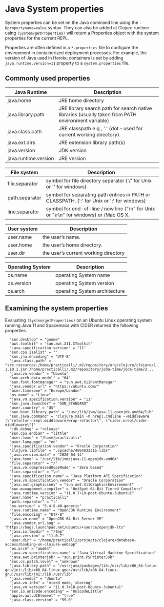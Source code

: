 # Java System properties

System properties can be set on the Java command line using the `-Dpropertyname=value` syntax. They can also be added at Clojure runtime using `(System/getProperties)` will return a Properties object with the system properties for the current REPL.

Properties are often defined in a `*.properties` file to configure the environment in containerized deployment processes.  For example, the version of Java used in Heroku containers is set by adding `java.runtime.version=11` property to a `system.properties` file.


## Commonly used properties

| Java Runtime         | Description                                                                                        |
|----------------------|----------------------------------------------------------------------------------------------------|
| java.home            | JRE home directory                                                                                 |
| java.library.path    | JRE library search path for search native libraries (usually taken from PATH environment variable) |
| java.class.path      | JRE classpath e.g., '.' (dot – used for current working directory).                                |
| java.ext.dirs        | JRE extension library path(s)                                                                      |
| java.version         | JDK version                                                                                        |
| java.runtime.version | JRE version                                                                                        |


| File system    | Description                                                                                |
|----------------|--------------------------------------------------------------------------------------------|
| file.separator | symbol for file directory separator ('/' for Unix or '\' for windows)                      |
| path.separator | symbol for separating path entries in PATH or CLASSPATH. (':' for Unix or ';' for windows) |
| line.separator | symbol for end-of-line / new line ("\n" for Unix or "\r\n" for windows) or /Mac OS X.      |


| User system | Description                          |
|-------------|--------------------------------------|
| user.name   | the user’s name.                     |
| user.home   | the user’s home directory.           |
| user.dir    | the user’s current working directory |


| Operating System | Description                   |
|------------------|-------------------------------|
| os.name          | operating System name         |
| os.version       | operating System version      |
| os.arch          | operating System architecture |


## Examining the system properties

Evaluating  `(System/getProperties)` on an Ubuntu Linux operating system running Java 11 and Spacemacs with CIDER returned the following properties.

```plain
  "sun.desktop" = "gnome"
  "awt.toolkit" = "sun.awt.X11.XToolkit"
  "java.specification.version" = "11"
  "sun.cpu.isalist" = ""
  "sun.jnu.encoding" = "UTF-8"
  "java.class.path" = "src:resources:/home/practicalli/.m2/repository/org/clojure/clojure/1.10.1/clojure-1.10.1.jar:/home/practicalli/.m2/repository/joda-time/joda-time/2...
  "java.vm.vendor" = "Ubuntu"
  "sun.arch.data.model" = "64"
  "sun.font.fontmanager" = "sun.awt.X11FontManager"
  "java.vendor.url" = "https://ubuntu.com/"
  "user.timezone" = "Europe/London"
  "os.name" = "Linux"
  "java.vm.specification.version" = "11"
  "sun.java.launcher" = "SUN_STANDARD"
  "user.country" = "US"
  "sun.boot.library.path" = "/usr/lib/jvm/java-11-openjdk-amd64/lib"
  "sun.java.command" = "clojure.main -m nrepl.cmdline --middleware [\"refactor-nrepl.middleware/wrap-refactor\", \"cider.nrepl/cider-middleware\"]"
  "jdk.debug" = "release"
  "sun.cpu.endian" = "little"
  "user.home" = "/home/practicalli"
  "user.language" = "en"
  "java.specification.vendor" = "Oracle Corporation"
  "clojure.libfile" = ".cpcache/4064833315.libs"
  "java.version.date" = "2020-04-14"
  "java.home" = "/usr/lib/jvm/java-11-openjdk-amd64"
  "file.separator" = "/"
  "java.vm.compressedOopsMode" = "Zero based"
  "line.separator" = "\n"
  "java.specification.name" = "Java Platform API Specification"
  "java.vm.specification.vendor" = "Oracle Corporation"
  "java.awt.graphicsenv" = "sun.awt.X11GraphicsEnvironment"
  "sun.management.compiler" = "HotSpot 64-Bit Tiered Compilers"
  "java.runtime.version" = "11.0.7+10-post-Ubuntu-3ubuntu1"
  "user.name" = "practicalli"
  "path.separator" = ":"
  "os.version" = "5.4.0-40-generic"
  "java.runtime.name" = "OpenJDK Runtime Environment"
  "file.encoding" = "UTF-8"
  "java.vm.name" = "OpenJDK 64-Bit Server VM"
  "java.vendor.url.bug" = "https://bugs.launchpad.net/ubuntu/+source/openjdk-lts"
  "java.io.tmpdir" = "/tmp"
  "java.version" = "11.0.7"
  "user.dir" = "/home/practicalli/projects/clojure/database-access/banking-on-clojure-webapp"
  "os.arch" = "amd64"
  "java.vm.specification.name" = "Java Virtual Machine Specification"
  "java.awt.printerjob" = "sun.print.PSPrinterJob"
  "sun.os.patch.level" = "unknown"
  "java.library.path" = "/usr/java/packages/lib:/usr/lib/x86_64-linux-gnu/jni:/lib/x86_64-linux-gnu:/usr/lib/x86_64-linux-gnu:/usr/lib/jni:/lib:/usr/lib"
  "java.vendor" = "Ubuntu"
  "java.vm.info" = "mixed mode, sharing"
  "java.vm.version" = "11.0.7+10-post-Ubuntu-3ubuntu1"
  "sun.io.unicode.encoding" = "UnicodeLittle"
  "apple.awt.UIElement" = "true"
  "java.class.version" = "55.0"
```
